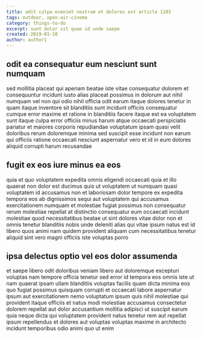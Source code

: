 ```yaml
---
title: odit culpa eveniet nostrum et dolores est article 1283
tags: outdoor, open-air-cinema
category: things-to-do
excerpt: sunt dolor sit quae id unde saepe
created: 2019-01-10
author: author1
---
```


## odit ea consequatur eum nesciunt sunt numquam

sed mollitia placeat qui aperiam beatae iste vitae consequatur dolorem et consequuntur incidunt iusto alias placeat possimus in dolorum aut nihil numquam vel non qui odio nihil officia odit earum itaque dolores tenetur in quam itaque inventore sit blanditiis sunt incidunt officiis consequatur cumque error maxime et ratione in blanditiis facere itaque est ea voluptatem sunt itaque culpa error officiis minus harum atque occaecati perspiciatis pariatur et maiores corporis repudiandae voluptatum ipsam quasi velit doloribus rerum doloremque minima sed suscipit esse incidunt non earum qui officiis ratione occaecati nesciunt aspernatur vero et id in eum dolores aliquid corrupti harum recusandae

## fugit ex eos iure minus ea eos

quia et quo voluptatem expedita omnis eligendi occaecati quia et illo quaerat non dolor est ducimus quis ut voluptatem ut numquam quasi voluptatem id accusamus non et laboriosam dolor tempore ex expedita tempora eos ab dignissimos sequi aut voluptatem qui accusamus exercitationem numquam et molestiae fugiat possimus non consequatur rerum molestiae repellat at distinctio consequatur eum occaecati incidunt molestiae quod necessitatibus beatae ut sint dolores vitae dolor non et omnis tenetur blanditiis nobis unde deleniti alias qui vitae ipsum natus est id libero quos animi nam quidem provident aliquam cum necessitatibus tenetur aliquid sint vero magni officiis iste voluptas porro

## ipsa delectus optio vel eos dolor assumenda

et saepe libero odit doloribus veniam libero aut doloremque excepturi voluptas nam tempore officia tenetur sed error id tempora eos omnis iste ut nam quaerat ipsam ullam blanditiis voluptas facilis quam dicta minima eos quo fugiat possimus quisquam corrupti et occaecati labore aspernatur ipsum aut exercitationem nemo voluptatum ipsum quis nihil molestiae qui provident itaque officiis et natus modi molestiae accusamus consectetur dolorem repellat aut dolor accusantium mollitia adipisci ut suscipit earum quia neque dicta qui voluptatem provident natus tenetur rem aut repellat ipsum repellendus et dolores aut voluptas voluptas maxime in architecto incidunt temporibus odio animi quo ut enim
